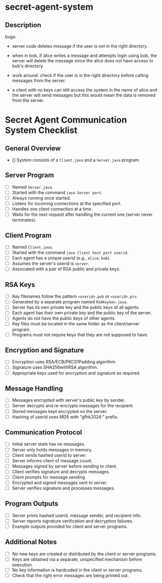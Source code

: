 # secret-agent-system

## Description

bugs:

- server code deletes message if the user is not in the right directory.
- when in bob, if alice writes a message and attempts login using bob, the server will delete the message since the alice does not have access to bob's directory.
- work around: check if the user is in the right directory before calling messages from the server.

- a client with no keys can still access the system in the name of alice and the server will send messages but this would mean the data is removed from the server.

# Secret Agent Communication System Checklist

## General Overview

- [] System consists of a `Client.java` and a `Server.java` program.

## Server Program

- [ ] Named `Server.java`.
- [ ] Started with the command `java Server port`.
- [ ] Always running once started.
- [ ] Listens for incoming connections at the specified port.
- [ ] Handles one client connection at a time.
- [ ] Waits for the next request after handling the current one (server never terminates).

## Client Program

- [ ] Named `Client.java`.
- [ ] Started with the command `java Client host port userid`.
- [ ] Each agent has a unique userid (e.g., `alice`, `bob`).
- [ ] Assumes the server's userid is `server`.
- [ ] Associated with a pair of RSA public and private keys.

## RSA Keys

- [ ] Key filenames follow the pattern `<userid>.pub` or `<userid>.prv`.
- [ ] Generated by a separate program named `RSAKeyGen.java`.
- [ ] Server has its own private key and the public keys of all agents.
- [ ] Each agent has their own private key and the public key of the server.
- [ ] Agents do not have the public keys of other agents.
- [ ] Key files must be located in the same folder as the client/server program.
- [ ] Programs must not require keys that they are not supposed to have.

## Encryption and Signature

- [ ] Encryption uses RSA/ECB/PKCS1Padding algorithm.
- [ ] Signature uses SHA256withRSA algorithm.
- [ ] Appropriate keys used for encryption and signature as required.

## Message Handling

- [ ] Messages encrypted with server's public key by sender.
- [ ] Server decrypts and re-encrypts messages for the recipient.
- [ ] Stored messages kept encrypted on the server.
- [ ] Hashing of userid uses MD5 with "gfhk2024:" prefix.

## Communication Protocol

- [ ] Initial server state has no messages.
- [ ] Server only holds messages in memory.
- [ ] Client sends hashed userid to server.
- [ ] Server informs client of message count.
- [ ] Messages signed by server before sending to client.
- [ ] Client verifies signature and decrypts messages.
- [ ] Client prompts for message sending.
- [ ] Encrypted and signed messages sent to server.
- [ ] Server verifies signature and processes messages.

## Program Outputs

- [ ] Server prints hashed userid, message sender, and recipient info.
- [ ] Server reports signature verification and decryption failures.
- [ ] Example outputs provided for client and server programs.

## Additional Notes

- [ ] No new keys are created or distributed by the client or server programs.
- [ ] Keys are obtained via a separate, unspecified mechanism before execution.
- [ ] No key information is hardcoded in the client or server programs.
- [ ] Check that the right error messages are being printed out.
